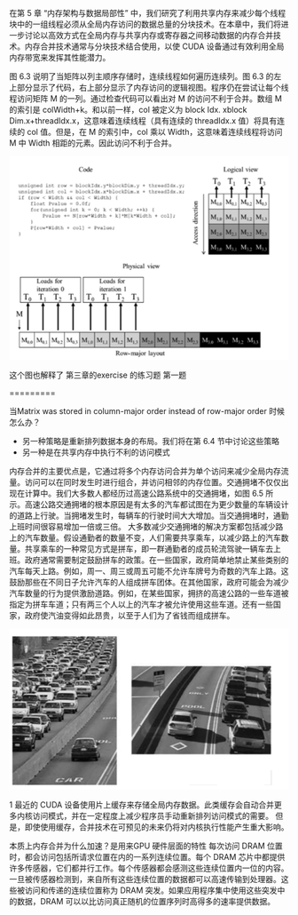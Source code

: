 在第 5 章 “内存架构与数据局部性” 中，我们研究了利用共享内存来减少每个线程块中的一组线程必须从全局内存访问的数据总量的分块技术。在本章中，我们将进一步讨论以高效方式在全局内存与共享内存或寄存器之间移动数据的内存合并技术。内存合并技术通常与分块技术结合使用，以使 CUDA 设备通过有效利用全局内存带宽来发挥其性能潜力。

图 6.3 说明了当矩阵以列主顺序存储时，连续线程如何遍历连续列。图 6.3 的左上部分显示了代码，右上部分显示了内存访问的逻辑视图。程序仍在尝试让每个线程访问矩阵 M 的一列。通过检查代码可以看出对 M 的访问不利于合并。数组 M 的索引是 colWidth+k。和以前一样，col 被定义为 block Idx. xblock Dim.x+threadIdx.x，这意味着连续线程（具有连续的 threadIdx.x 值）将具有连续的 col 值。但是，在 M 的索引中，col 乘以 Width，这意味着连续线程将访问 M 中 Width 相距的元素。因此访问不利于合并。


![img.png](img.png)

这个图也解释了 第三章的exercise 的练习题 第一题 

=========

当Matrix was stored in column-major order instead of row-major order 时候怎么办？

 - 另一种策略是重新排列数据本身的布局。我们将在第 6.4 节中讨论这些策略
 - 另一种是在共享内存中执行不利的访问模式


内存合并的主要优点是，它通过将多个内存访问合并为单个访问来减少全局内存流量。访问可以在同时发生时进行组合，并访问相邻的内存位置。交通拥堵不仅仅出现在计算中。我们大多数人都经历过高速公路系统中的交通拥堵，如图 6.5 所示。高速公路交通拥堵的根本原因是有太多的汽车都试图在为更少数量的车辆设计的道路上行驶。当拥堵发生时，每辆车的行驶时间大大增加。当交通拥堵时，通勤上班时间很容易增加一倍或三倍。
大多数减少交通拥堵的解决方案都包括减少路上的汽车数量。假设通勤者的数量不变，人们需要共享乘车，以减少路上的汽车数量。共享乘车的一种常见方式是拼车，即一群通勤者的成员轮流驾驶一辆车去上班。政府通常需要制定鼓励拼车的政策。在一些国家，政府简单地禁止某些类别的汽车每天上路。例如，周一、周三或周五可能不允许车牌号为奇数的汽车上路。这鼓励那些在不同日子允许汽车的人组成拼车团体。在其他国家，政府可能会为减少汽车数量的行为提供激励道路。例如，在某些国家，拥挤的高速公路的一些车道被指定为拼车车道；只有两三个人以上的汽车才被允许使用这些车道。还有一些国家，政府使汽油变得如此昂贵，以至于人们为了省钱而组成拼车。

![img_1.png](img_1.png)


1 最近的 CUDA 设备使用片上缓存来存储全局内存数据。此类缓存会自动合并更多内核访问模式，并在一定程度上减少程序员手动重新排列访问模式的需要。
但是，即使使用缓存，合并技术在可预见的未来仍将对内核执行性能产生重大影响。


本质上内存合并为什么加速？是用来GPU 硬件层面的特性
每次访问 DRAM 位置时，都会访问包括所请求位置在内的一系列连续位置。每个 DRAM 芯片中都提供许多传感器，它们都并行工作。每个传感器都会感测这些连续位置内一位的内容。一旦被传感器检测到，来自所有这些连续位置的数据都可以高速传输到处理器。这些被访问和传递的连续位置称为 DRAM 突发。如果应用程序集中使用这些突发中的数据，DRAM 可以以比访问真正随机的位置序列时高得多的速率提供数据。